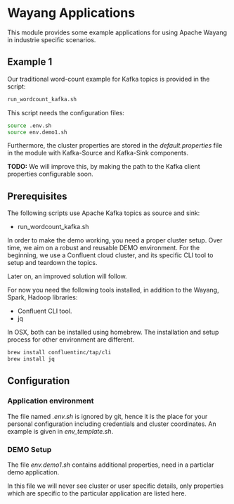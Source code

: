 # Wayang Applications

This module provides some example applications for using Apache Wayang in industrie specific scenarios. 

## Example 1
Our traditional word-count example for Kafka topics is provided in the script:

```bash
run_wordcount_kafka.sh
```

This script needs the configuration files:

```bash
source .env.sh
source env.demo1.sh
```

Furthermore, the cluster properties are stored in the _default.properties_ file in the module with Kafka-Source and Kafka-Sink components.

**TODO:** We will improve this, by making the path to the Kafka client properties configurable soon.


## Prerequisites

The following scripts use Apache Kafka topics as source and sink:

- run_wordcount_kafka.sh

In order to make the demo working, you need a proper cluster setup. 
Over time, we aim on a robust and reusable DEMO environment.
For the beginning, we use a Confluent cloud cluster, and its specific CLI tool to setup and teardown the topics.

Later on, an improved solution will follow.

For now you need the following tools installed, in addition to the Wayang, Spark, Hadoop libraries:

- Confluent CLI tool.
- jq 

In OSX, both can be installed using homebrew. The installation and setup process for other environment are different.
```bash
brew install confluentinc/tap/cli
brew install jq
```

## Configuration

### Application environment
The file named _.env.sh_ is ignored by git, hence it is the place
for your personal configuration including credentials and cluster coordinates.
An example is given in _env_template.sh_.

### DEMO Setup
The file _env.demo1.sh_ contains additional properties, need in a particlar demo application.

In this file we will never see cluster or user specific details, only properties which are specific to the 
particular application are listed here.


